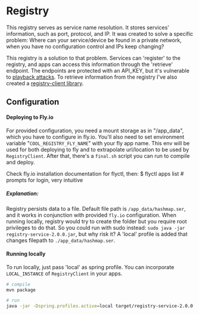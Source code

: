 # Registry
This registry serves as service name resolution. It stores services' information, such as port, protocol, and IP.
It was created to solve a specific problem: 
Where can your service/device be found in a private network, when you have no configuration control and IPs keep changing?

This registry is a solution to that problem. Services can 'register' to the registry, and apps can access this information through the 'retrieve' endpoint. The endpoints are protected with an API_KEY, but it's vulnerable to [playback attacks](https://en.wikipedia.org/wiki/Replay_attack). 
To retrieve information from the registry I've also created a [registry-client library](https://github.com/DiogoAluai/registry-client).

## Configuration
#### Deploying to Fly.io
For provided configuration, you need a mount storage as in "/app_data", which you have to configure in fly.io.
You'll also need to set environment variable "`COOL_REGISTRY_FLY_NAME`" with your fly app name. 
This env will be used for both deploying to fly and to extrapolate url/location to be used by `RegistryClient`.
After that, there's a `final.sh` script you can run to compile and deploy.

Check fly.io installation documentation for flyctl, then:
$ flyctl apps list # prompts for login, very intuitive


##### Explanation:
Registry persists data to a file. Default file path is `/app_data/hashmap.ser`, and it works in conjunction with provided `fly.io` configuration. 
When running locally, registry would try to create the folder but you require root privileges to do that. So you could run with sudo instead:  `sudo java -jar registry-service-2.0.0.jar`, but why risk it?
A 'local' profile is added that changes filepath to `./app_data/hashmap.ser`.

#### Running locally
To run locally, just pass 'local' as spring profile. You can incorporate `LOCAL_INSTANCE` of `RegistryClient` in your apps.
```bash
# compile
mvn package

# run
java -jar -Dspring.profiles.active=local target/registry-service-2.0.0.jar # adapt jar name as needed
```

